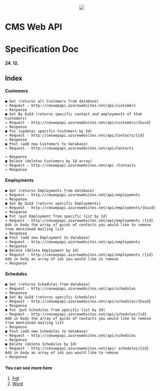 <p align="center"><img src="https://i.gyazo.com/5de4119f3207f231e47f76e41c0cddeb.png"></p>


# CMS Web API

# Specification Doc

#### 24. 12.

## Index

#### Customers

```
● Get (returns all Customers from database)
➔ Request - http://cmswepapi.azurewebsites.net/api/customers
➔ Response
● Get By GuId (returns specific contact and employments of that Customers)
➔ Request - http://cmswepapi.azurewebsites.net/api/customers/{Guid}
➔ Response
● Put (updates specific Customers by Id)
➔ Request - http://cmswepapi.azurewebsites.net/api/Contacts/{id}
➔ Response
● Post (add new Customers to database)
➔ Request - http://cmswepapi.azurewebsites.net/api/Contacts
```

```
➔ Response
● Delete (deletes Customers by Id array)
➔ Request - http://cmswepapi.azurewebsites.net/api /Contacts
➔ Response
```
#### Employments

```
● Get (returns Employments from database)
➔ Request - http://cmswepapi.azurewebsites.net/api/employments
➔ Response
● Get By GuId (returns specific Employments)
➔ Request - http://cmswepapi.azurewebsites.net/api/employments/{Guid}
➔ Response
● Put (put Employment from specific list by Id)
➔ Request - http://cmswepapi.azurewebsites.net/api/employments /{id}
Add in body the array of guids of contacts you would like to remove from mentioned mailing list
➔ Response
● Post (add new Employment to database)
➔ Request - http://cmswepapi.azurewebsites.net/api/employments
➔ Response
● Delete (delete Employment by Id)
➔ Request - http://cmswepapi.azurewebsites.net/api/employments /{id}
Add in body an array of ids you would like to remove
➔ Response
```
#### Schedules

```
● Get (returns Schedules from database)
➔ Request - http://cmswepapi.azurewebsites.net/api/schedules
➔ Response
● Get By GuId (returns specific Schedules)
➔ Request - http://cmswepapi.azurewebsites.net/api/schedules/{Guid}
➔ Response
● Put (put Schedules from specific list by Id)
➔ Request - http://cmswepapi.azurewebsites.net/api/schedules/{id}
Add in body the array of guids of contacts you would like to remove from mentioned mailing list
➔ Response
● Post (add new Schedules to database)
➔ Request - http://cmswepapi.azurewebsites.net/api/schedules
➔ Response
● Delete (delete Schedules by Id)
➔ Request - http://cmswepapi.azurewebsites.net/api/ schedules/{id}
Add in body an array of ids you would like to remove
➔ Response
```

#### You can see more here 
1. <a href="https://github.com/VanHakobyan/ContentManagementSystem_CrossPlatform/blob/master/Documentation/CMSWebAPISpecification.pdf">Pdf</a>
2. <a href="https://github.com/VanHakobyan/ContentManagementSystem_CrossPlatform/blob/master/Documentation/CMSWebAPISpecification.docx">Word</a>
